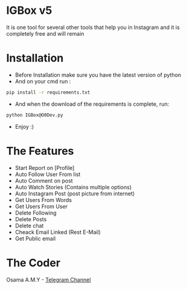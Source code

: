 # IGBox v5 

It is one tool for several other tools that help you in Instagram and it is completely free and will remain

# Installation
 - Before Installation make sure you have the latest version of python 
 - And on your cmd run :
 ```bash
 pip install -r requirements.txt
 ```
 - And when the download of the requirements is complete, run:
 ```bash
 python IGBox@O0Dev.py
 ```
 - Enjoy :)
 
 # The Features
  - Start Report on [Profile]
  - Auto Follow User From list
  - Auto Comment on post
  - Auto Watch Stories (Contains multiple options)
  - Auto Instagram Post (post picture from internet)
  - Get Users From Words
  - Get Users From User
  - Delete Following
  - Delete Posts
  - Delete chat
  - Cheack Email Linked (Rest E-Mail)
  - Get Public email

# The Coder
 Osama A.M.Y - [Telegram Channel](https://t.me/O0Dev)
